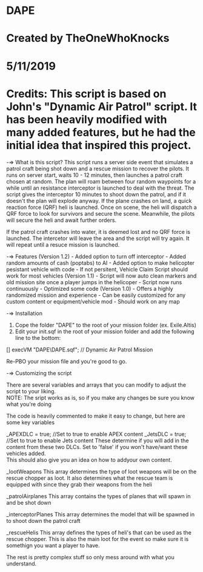 # DAPE
# Created by TheOneWhoKnocks
#
# 5/11/2019
#
# Credits: This script is based on John's "Dynamic Air Patrol" script.  It has been heavily modified with many added features, but he had the initial idea that inspired this project.

-=> What is this script?
This script runs a server side event that simulates a patrol craft being shot down and a rescue mission to recover the pilots.  It runs on server start, waits 10 - 12  minutes,
then launches a patrol craft chosen at random.  The plan will roam between four random waypoints for a while until an resistance interceptor is launched to deal with the threat.
The script gives the interceptor 10 minutes to shoot down the patrol, and if it doesn't the plan will explode anyway.  If the plane crashes on land, a quick reaction force (QRF)
heli is launched.  Once on scene, the heli will dispatch a QRF force to look for survivors and secure the scene.  Meanwhile, the pilots will secure the heli and await further orders.

If the patrol craft crashes into water, it is deemed lost and no QRF force is launched.  The intercetor will leave the area and the script will try again.  It will repeat until 
a resuce mission is launched.

-=> Features
	(Version 1.2)
	- Added option to turn off interceptor
	- Added random amounts of cash (poptabs) to AI
	- Added option to make helicopter pesistant vehicle with code
	- If not persitent, Vehicle Claim Script should work for most vehicles
	(Version 1.1)
	- Script will now auto clean markers and old mission site once a player jumps in the helicoper
	- Script now runs continuously 
	- Optimized some code
	(Version 1.0)
	- Offers a highly randomized mission and experience
	- Can be easily customized for any custom content or equipment/vehicle mod
	- Should work on any map

-=> Installation

1. Cope the folder "DAPE" to the root of your mission folder (ex. Exile.Altis)
2. Edit your init.sqf in the root of your mission folder and add the following line to the bottom:

[] execVM "DAPE\DAPE.sqf";   // Dynamic Air Patrol Mission

Re-PBO your mission file and you're good to go.

-=> Customizing the script

There are several variables and arrays that you can modify to adjust the script to your liking.  
NOTE: The sript works as is, so if you make any changes be sure you know what you're doing

The code is heavily commented to make it easy to change, but here are some key variables

_APEXDLC = true; //Set to true to enable APEX content
_JetsDLC = true; //Set to true to enable Jets content
These determine if you will add in the content from these two DLCs.  Set to 'false' if you won't have/want these vehicles added.  
This should also give you an idea on how to addyour own content.


_lootWeapons
This array determines the type of loot weapons will be on the rescue chopper as loot.  It also determines what the rescue team is equipped with since they grab their weapons from the heli


_patrolAirplanes
This array contains the types of planes that will spawn in and be shot down


_interceptorPlanes
This array determines the model that will be spawned in to shoot down the patrol craft


_rescueHelis
This array defines the types of heli's that can be used as the rescue chopper.  This is also the main loot for the event so make sure it is somethign you want a player to have.


The rest is pretty complex stuff so only mess around with what you understand. 


